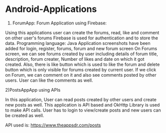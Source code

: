 # Android-Applications

1) ForumApp: Forum Application using Firebase:  

Using this applications user can create the forums, read, like and comment on other user's forums
Firebase is used for authentication and to store the data. Programming language: Java
Application screenshots have been added for login, register, forums, forum and new forum screen
On Forums screen, we can see forums created by user including details of forum title, description, forum creater, Number of likes and date on which it got created.
Also, there is like button which is used to like the forum and delete button which is only visible for forums created by current user.
If we click on Forum, we can comment on it and also see comments posted by other users. User can like the comments as well.

2)PostsAppApp using APIs

In this application, User can read posts created by other users and create new posts as well. This application is API based and OkHttp Library is used to make API calls.
User has to login to view/create posts and new users can be created as well.

API used is: https://www.theappsdr.com/posts





